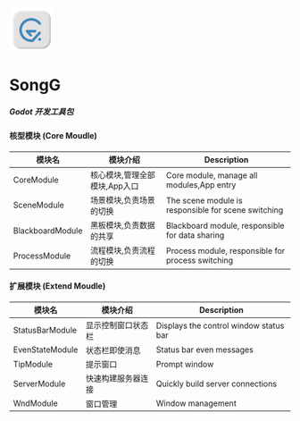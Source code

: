 <img src="./SongG/Others/Logo/Logo.png" width="80" >

# SongG

##### Godot 开发工具包

#### 核型模块 (Core Moudle)

| 模块名           | 模块介绍                      | Description                                         |
| ---------------- | ----------------------------- | --------------------------------------------------- |
| CoreModule       | 核心模块,管理全部模块,App入口 | Core module, manage all modules,App entry           |
| SceneModule      | 场景模块,负责场景的切换       | The scene module is responsible for scene switching |
| BlackboardModule | 黑板模块,负责数据的共享       | Blackboard module, responsible for data sharing     |
| ProcessModule    | 流程模块,负责流程的切换       | Process module, responsible for process switching   |

#### 扩展模块 (Extend Moudle)

| 模块名          | 模块介绍           | Description                            |
| --------------- | ------------------ | -------------------------------------- |
| StatusBarModule | 显示控制窗口状态栏 | Displays the control window status bar |
| EvenStateModule | 状态栏即使消息     | Status bar even messages               |
| TipModule       | 提示窗口           | Prompt window                          |
| ServerModule    | 快速构建服务器连接 | Quickly build server connections       |
| WndModule       | 窗口管理           | Window management                      |

